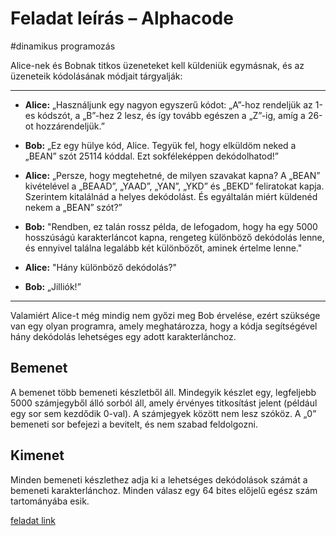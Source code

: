 # Feladat leírás – Alphacode
#dinamikus programozás

Alice-nek és Bobnak titkos üzeneteket kell küldeniük egymásnak, és az üzeneteik kódolásának módjait tárgyalják:

---

- **Alice:** „Használjunk egy nagyon egyszerű kódot: „A”-hoz rendeljük az 1-es kódszót, a „B”-hez 2 lesz, és így tovább egészen a „Z”-ig, amíg a 26-ot hozzárendeljük.”

- **Bob:** „Ez egy hülye kód, Alice. Tegyük fel, hogy elküldöm neked a „BEAN” szót 25114 kóddal. Ezt sokféleképpen dekódolhatod!”

- **Alice:** „Persze, hogy megtehetné, de milyen szavakat kapna? A „BEAN” kivételével a „BEAAD”, „YAAD”, „YAN”, „YKD” és „BEKD” feliratokat kapja. Szerintem kitalálnád a helyes dekódolást. És egyáltalán miért küldenéd nekem a „BEAN” szót?”

- **Bob:** "Rendben, ez talán rossz példa, de lefogadom, hogy ha egy 5000 hosszúságú karakterláncot kapna, rengeteg különböző dekódolás lenne, és ennyivel találna legalább két különbözőt, aminek értelme lenne."

- **Alice:** "Hány különböző dekódolás?"

- **Bob:** „Jilliók!”

---

Valamiért Alice-t még mindig nem győzi meg Bob érvelése, ezért szüksége van egy olyan programra, amely meghatározza, hogy a kódja segítségével hány dekódolás lehetséges egy adott karakterlánchoz.

## Bemenet

A bemenet több bemeneti készletből áll. Mindegyik készlet egy, legfeljebb 5000 számjegyből álló sorból áll, amely érvényes titkosítást jelent (például egy sor sem kezdődik 0-val). A számjegyek között nem lesz szóköz. A „0” bemeneti sor befejezi a bevitelt, és nem szabad feldolgozni.

## Kimenet

Minden bemeneti készlethez adja ki a lehetséges dekódolások számát a bemeneti karakterlánchoz. Minden válasz egy 64 bites előjelű egész szám tartományába esik.

[feladat link](https://www.spoj.com/problems/ACODE/)